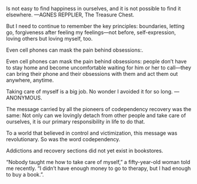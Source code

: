 

Is not easy to find happiness in ourselves, and it is not possible to find it elsewhere. —AGNES REPPLIER, The Treasure Chest.

But I need to continue to remember the key principles: boundaries, letting go, forgiveness after feeling my feelings—not before, self-expression, loving others but loving myself, too.

Even cell phones can mask the pain behind obsessions:.

Even cell phones can mask the pain behind obsessions: people don’t have to stay home and become uncomfortable waiting for him or her to call—they can bring their phone and their obsessions with them and act them out anywhere, anytime.

Taking care of myself is a big job. No wonder I avoided it for so long. —ANONYMOUS.

The message carried by all the pioneers of codependency recovery was the same: Not only can we lovingly detach from other people and take care of ourselves, it is our primary responsibility in life to do that.

To a world that believed in control and victimization, this message was revolutionary. So was the word codependency.

Addictions and recovery sections did not yet exist in bookstores.

“Nobody taught me how to take care of myself,” a fifty-year-old woman told me recently. “I didn’t have enough money to go to therapy, but I had enough to buy a book.”.


